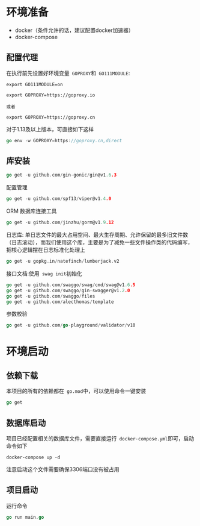 # 环境准备
- docker（条件允许的话，建议配置docker加速器）
- docker-compose


## 配置代理

在执行前先设置好环境变量` GOPROXY`和` GO111MODULE`:
```shell
export GO111MODULE=on 

export GOPROXY=https://goproxy.io

或者

export GOPROXY=https://goproxy.cn 
```
对于1.13及以上版本，可直接如下这样
```go
go env -w GOPROXY=https://goproxy.cn,direct 
```
## 库安装
```go
go get -u github.com/gin-gonic/gin@v1.6.3
```
配置管理
```go
go get -u github.com/spf13/viper@v1.4.0
```
ORM 数据库连接工具
```go
go get -u github.com/jinzhu/gorm@v1.9.12
```
日志库: 单日志文件的最大占用空间、最大生存周期、允许保留的最多旧文件数（日志滚动），而我们使用这个库，主要是为了减免一些文件操作类的代码编写，把核心逻辑摆在日志标准化处理上
```go
go get -u gopkg.in/natefinch/lumberjack.v2
```
接口文档:使用` swag init`初始化
```go
go get -u github.com/swaggo/swag/cmd/swag@v1.6.5
go get -u github.com/swaggo/gin-swagger@v1.2.0 
go get -u github.com/swaggo/files
go get -u github.com/alecthomas/template
```
参数校验
```go
go get -u github.com/go-playground/validator/v10
```

# 环境启动

## 依赖下载
本项目的所有的依赖都在` go.mod`中，可以使用命令一键安装
```go
go get
```

## 数据库启动
项目已经配置相关的数据库文件，需要直接运行` docker-compose.yml`即可，启动命令如下

```shell
docker-compose up -d
```
注意启动这个文件需要确保3306端口没有被占用

## 项目启动
运行命令
```go
go run main.go 
```
